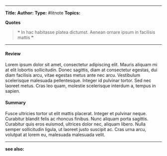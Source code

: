 ----

**Title:**
**Author:**
**Type:** #litnote
**Topics:**

**Quotes**
> ❝ In hac habitasse platea dictumst. Aenean ornare ipsum in facilisis mattis ❞ 

----
#### Review
Lorem ipsum dolor sit amet, consectetur adipiscing elit. Mauris aliquam mi at elit lobortis sollicitudin. Donec sagittis, diam at consectetur egestas, dui diam facilisis arcu, vitae egestas metus ante nec arcu. Vestibulum scelerisque malesuada pellentesque. Integer id pulvinar tortor. Sed nec laoreet metus. Cras leo quam, molestie scelerisque interdum a, tempus in sapien. 

#### Summary
Fusce ultricies tortor ut elit mattis placerat. Integer et pulvinar neque. Curabitur blandit felis ac rhoncus finibus. Nunc aliquam porta sagittis. Curabitur quis eros euismod, ultrices dolor nec, aliquam libero. Nulla semper sollicitudin ligula, ut laoreet justo suscipit ac. Cras urna arcu, volutpat at lorem eu, malesuada malesuada velit.

----
**see also:**
